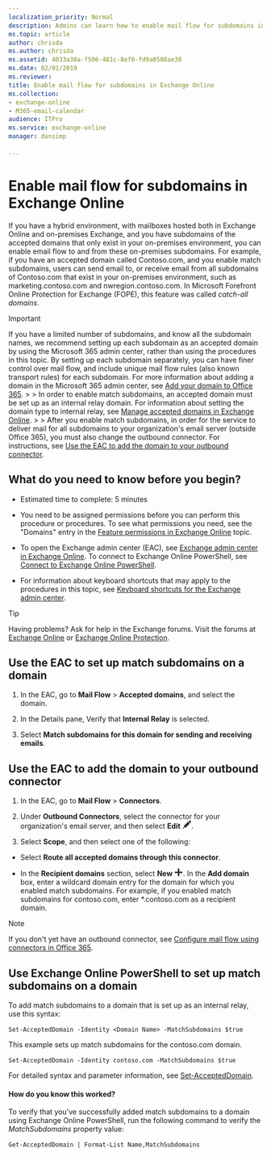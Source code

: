 ```yaml
---
localization_priority: Normal
description: Admins can learn how to enable mail flow for subdomains in Exchange Online.
ms.topic: article
author: chrisda
ms.author: chrisda
ms.assetid: 4033a30a-f506-481c-8ef0-fd9a0508ae38
ms.date: 02/01/2019
ms.reviewer: 
title: Enable mail flow for subdomains in Exchange Online
ms.collection: 
- exchange-online
- M365-email-calendar
audience: ITPro
ms.service: exchange-online
manager: dansimp

---
```


# Enable mail flow for subdomains in Exchange Online

If you have a hybrid environment, with mailboxes hosted both in Exchange Online and on-premises Exchange, and you have subdomains of the accepted domains that only exist in your on-premises environment, you can enable email flow to and from these on-premises subdomains. For example, if you have an accepted domain called Contoso.com, and you enable match subdomains, users can send email to, or receive email from all subdomains of Contoso.com that exist in your on-premises environment, such as marketing.contoso.com and nwregion.contoso.com. In Microsoft Forefront Online Protection for Exchange (FOPE), this feature was called _catch-all domains_.

> [!IMPORTANT]
> If you have a limited number of subdomains, and know all the subdomain names, we recommend setting up each subdomain as an accepted domain by using the Microsoft 365 admin center, rather than using the procedures in this topic. By setting up each subdomain separately, you can have finer control over mail flow, and include unique mail flow rules (also known transport rules) for each subdomain. For more information about adding a domain in the Microsoft 365 admin center, see [Add your domain to Office 365](https://docs.microsoft.com/office365/admin/setup/add-domain?view=o365-worldwide). > > In order to enable match subdomains, an accepted domain must be set up as an internal relay domain. For information about setting the domain type to internal relay, see [Manage accepted domains in Exchange Online](manage-accepted-domains.md). > > After you enable match subdomains, in order for the service to deliver mail for all subdomains to your organization's email server (outside Office 365), you must also change the outbound connector. For instructions, see [Use the EAC to add the domain to your outbound connector](enable-mail-flow-for-subdomains.md#use-the-eac-to-add-the-domain-to-your-outbound-connector).

## What do you need to know before you begin?

- Estimated time to complete: 5 minutes

- You need to be assigned permissions before you can perform this procedure or procedures. To see what permissions you need, see the "Domains" entry in the [Feature permissions in Exchange Online](../../permissions-exo/feature-permissions.md) topic.

- To open the Exchange admin center (EAC), see [Exchange admin center in Exchange Online](../../exchange-admin-center.md). To connect to Exchange Online PowerShell, see [Connect to Exchange Online PowerShell](https://docs.microsoft.com/powershell/exchange/exchange-online/connect-to-exchange-online-powershell/connect-to-exchange-online-powershell).

- For information about keyboard shortcuts that may apply to the procedures in this topic, see [Keyboard shortcuts for the Exchange admin center](../../accessibility/keyboard-shortcuts-in-admin-center.md).

> [!TIP]
> Having problems? Ask for help in the Exchange forums. Visit the forums at [Exchange Online](https://go.microsoft.com/fwlink/p/?linkId=267542) or [Exchange Online Protection](https://go.microsoft.com/fwlink/p/?linkId=285351).

## Use the EAC to set up match subdomains on a domain

1. In the EAC, go to **Mail Flow** \> **Accepted domains**, and select the domain.

2. In the Details pane, Verify that **Internal Relay** is selected.

3. Select **Match subdomains for this domain for sending and receiving emails**.

## Use the EAC to add the domain to your outbound connector

1. In the EAC, go to **Mail Flow** \> **Connectors**.

2. Under **Outbound Connectors**, select the connector for your organization's email server, and then select **Edit** ![Edit icon](../../media/ITPro_EAC_EditIcon.png).

3. Select **Scope**, and then select one of the following:

  - Select **Route all accepted domains through this connector**.

  - In the **Recipient domains** section, select **New** ![Add Icon](../../media/ITPro_EAC_AddIcon.png). In the **Add domain** box, enter a wildcard domain entry for the domain for which you enabled match subdomains. For example, if you enabled match subdomains for contoso.com, enter \*.contoso.com as a recipient domain.

> [!NOTE]
> If you don't yet have an outbound connector, see [Configure mail flow using connectors in Office 365](../../mail-flow-best-practices/use-connectors-to-configure-mail-flow/use-connectors-to-configure-mail-flow.md).

## Use Exchange Online PowerShell to set up match subdomains on a domain

To add match subdomains to a domain that is set up as an internal relay, use this syntax:

```
Set-AcceptedDomain -Identity <Domain Name> -MatchSubdomains $true
```

This example sets up match subdomains for the contoso.com domain.

```
Set-AcceptedDomain -Identity contoso.com -MatchSubdomains $true
```

For detailed syntax and parameter information, see [Set-AcceptedDomain](https://docs.microsoft.com/powershell/module/exchange/mail-flow/set-accepteddomain).

#### How do you know this worked?

To verify that you've successfully added match subdomains to a domain using Exchange Online PowerShell, run the following command to verify the _MatchSubdomains_ property value:

```
Get-AcceptedDomain | Format-List Name,MatchSubdomains
```

